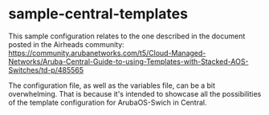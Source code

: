 # sample-central-templates
This sample configuration relates to the one described in the document posted in the Airheads community: https://community.arubanetworks.com/t5/Cloud-Managed-Networks/Aruba-Central-Guide-to-using-Templates-with-Stacked-AOS-Switches/td-p/485565

The configuration file, as well as the variables file, can be a bit overwhelming. That is because it's intended to showcase all the possibilities of the template configuration for ArubaOS-Swich in Central. 